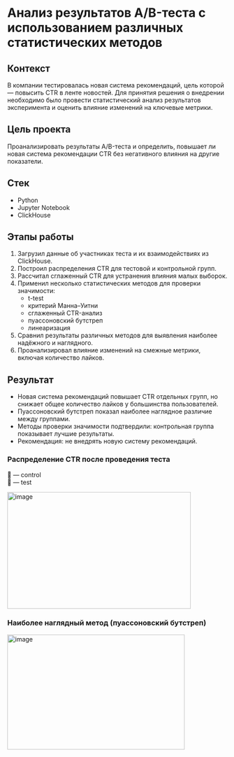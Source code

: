 # Анализ результатов A/B-теста с использованием различных статистических методов

## Контекст
В компании тестировалась новая система рекомендаций, цель которой — повысить CTR в ленте новостей. Для принятия решения о внедрении необходимо было провести статистический анализ результатов эксперимента и оценить влияние изменений на ключевые метрики.

## Цель проекта
Проанализировать результаты A/B-теста и определить, повышает ли новая система рекомендации CTR без негативного влияния на другие показатели.

## Стек
- Python
- Jupyter Notebook
- ClickHouse

## Этапы работы
1. Загрузил данные об участниках теста и их взаимодействиях из ClickHouse.
2. Построил распределения CTR для тестовой и контрольной групп.
3. Рассчитал сглаженный CTR для устранения влияния малых выборок.
4. Применил несколько статистических методов для проверки значимости:
   - t-test
   - критерий Манна–Уитни
   - сглаженный CTR-анализ
   - пуассоновский бутстреп
   - линеаризация
5. Сравнил результаты различных методов для выявления наиболее надёжного и наглядного.
6. Проанализировал влияние изменений на смежные метрики, включая количество лайков.

## Результат
- Новая система рекомендаций повышает CTR отдельных групп, но снижает общее количество лайков у большинства пользователей.
- Пуассоновский бутстреп показал наиболее наглядное различие между группами.
- Методы проверки значимости подтвердили: контрольная группа показывает лучшие результаты.
- Рекомендация: не внедрять новую систему рекомендаций.

### Распределение CTR после проведения теста
🔴 — control  
🔵 — test  

<img width="420" height="267" alt="image" src="https://github.com/user-attachments/assets/0f9c365d-e1f0-47df-8c25-6e89e189a7f7" />

### Наиболее наглядный метод (пуассоновский бутстреп)

<img width="406" height="263" alt="image" src="https://github.com/user-attachments/assets/b261dfde-e42a-427c-be0f-a913fdf01aa4" />
